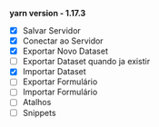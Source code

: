 **yarn version - 1.17.3**

* [x] Salvar Servidor
* [x] Conectar ao Servidor
* [x] Exportar Novo Dataset
* [ ] Exportar Dataset quando ja existir
* [x] Importar Dataset
* [ ] Exportar Formulário
* [ ] Importar Formulário
* [ ] Atalhos
* [ ] Snippets